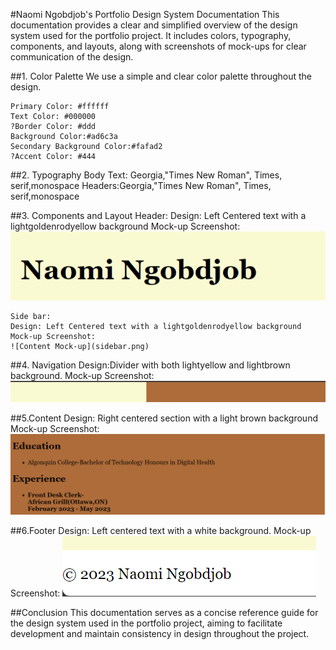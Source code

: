 #Naomi Ngobdjob's Portfolio Design System Documentation
This documentation provides a clear and simplified overview of the design system used for the portfolio project. It includes colors, typography, components, and layouts, along with screenshots of mock-ups for clear communication of the design.

##1. Color Palette
We use a simple and clear color palette throughout the design.

    Primary Color: #ffffff 
    Text Color: #000000
    ?Border Color: #ddd
    Background Color:#ad6c3a
    Secondary Background Color:#fafad2
    ?Accent Color: #444
    
##2. Typography
    Body Text: Georgia,"Times New Roman", Times, serif,monospace
    Headers:Georgia,"Times New Roman", Times, serif,monospace

##3. Components and Layout
    Header:
    Design: Left Centered text with a lightgoldenrodyellow background
    Mock-up Screenshot:
    ![Content Mock-up](header.png)
    
    Side bar:
    Design: Left Centered text with a lightgoldenrodyellow background
    Mock-up Screenshot:
    ![Content Mock-up](sidebar.png)
    
    
    
##4. Navigation
    Design:Divider with both lightyellow and lightbrown background.
    Mock-up Screenshot:
     ![Content Mock-up](navigation.png)
    
##5.Content
    Design: Right centered section with a light brown background
    Mock-up Screenshot:![Content Mock-up](content.png)
    
##6.Footer
    Design: Left centered text with a white background.
    Mock-up Screenshot:
    ![Content Mock-up](footer.png)
    
##Conclusion
This documentation serves as a concise reference guide for the design system used in the portfolio project, aiming to facilitate development and maintain consistency in design throughout the project.
